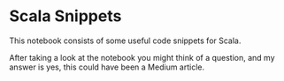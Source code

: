 # Scala Snippets
This notebook consists of some useful code snippets for Scala.

After taking a look at the notebook you might think of a question, and my answer is yes, this could have been a Medium article.
